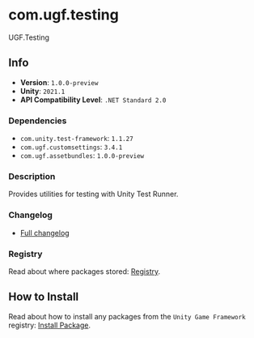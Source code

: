 # com.ugf.testing

UGF.Testing

## Info

- **Version**: `1.0.0-preview`
- **Unity**: `2021.1`
- **API Compatibility Level**: `.NET Standard 2.0`

### Dependencies

- `com.unity.test-framework`: `1.1.27`
- `com.ugf.customsettings`: `3.4.1`
- `com.ugf.assetbundles`: `1.0.0-preview`


### Description

Provides utilities for testing with Unity Test Runner.

### Changelog

- [Full changelog](changelog.md)

### Registry

Read about where packages stored: [Registry](https://github.com/unity-game-framework/organization/blob/main/docs/registry.md).

## How to Install

Read about how to install any packages from the `Unity Game Framework` registry: [Install Package](https://github.com/unity-game-framework/organization/blob/main/docs/install-packages.md).
